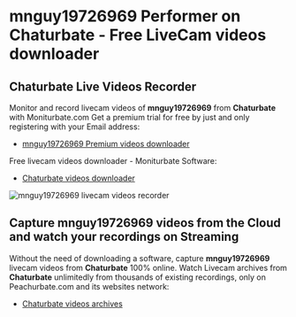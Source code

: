 # mnguy19726969 Performer on Chaturbate - Free LiveCam videos downloader

## Chaturbate Live Videos Recorder

Monitor and record livecam videos of **mnguy19726969** from **Chaturbate** with Moniturbate.com
Get a premium trial for free by just and only registering with your Email address:
* [mnguy19726969 Premium videos downloader](https://moniturbate.com/request-demo-licence-key.html)

Free livecam videos downloader - Moniturbate Software:
* [Chaturbate videos downloader](https://moniturbate.com/moniturbate-download-software.html)

![mnguy19726969 livecam videos recorder](https://peachurnet.com/templates/moniturbate-software.png)


## Capture mnguy19726969 videos from the Cloud and watch your recordings on Streaming

Without the need of downloading a software, capture **mnguy19726969** livecam videos from **Chaturbate** 100% online.
Watch Livecam archives from **Chaturbate** unlimitedly from thousands of existing recordings, only on Peachurbate.com and its websites network:
* [Chaturbate videos archives](https://peachurnet.com/)